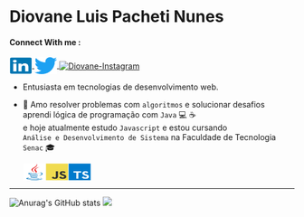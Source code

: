 # Diovane Luis Pacheti Nunes

#### Connect With me :

<a href="https://www.linkedin.com/in/diovane-luis-pacheti-nunes-5a1362211" target="blank">
  <img align="center" alt="Diovane-Linkedin" height="30" width="40" 
  src="https://raw.githubusercontent.com/devicons/devicon/master/icons/linkedin/linkedin-original.svg" 
  style="max-width:100%;">
</a>

<a href="https://twitter.com/DioEndjs?s=15" target="blank">
  <img align="center" alt="Diovane-Linkedin" height="30" width="40" 
  src="https://raw.githubusercontent.com/devicons/devicon/master/icons/twitter/twitter-original.svg" 
  style="max-width:100%;">
</a>

<a href="https://www.instagram.com/diovaneluispachetinunes/" target="blank">
  <img align="center" alt="Diovane-Instagram" height="30" width="30" 
  src="https://image.flaticon.com/icons/png/512/2111/2111463.png" 
  style="max-width:100%;">
</a>

- Entusiasta em tecnologias de desenvolvimento web.

- 👀  Amo resolver problemas com `algoritmos` e solucionar desafios<br /> aprendi lógica de programação 
com `Java` :computer: :coffee:<br /> e hoje atualmente estudo ``Javascript`` e estou cursando<br /> `Análise e Desenvolvimento de Sistema`
na Faculdade de Tecnologia `Senac` :mortar_board: 


  <img align="center" alt="Diovane-Linkedin" height="30" width="40" 
  src="https://raw.githubusercontent.com/devicons/devicon/master/icons/java/java-original.svg" 
  style="max-width:100%;"><img align="center" alt="Diovane-Linkedin" height="30" width="40" 
  src="https://raw.githubusercontent.com/devicons/devicon/master/icons/javascript/javascript-original.svg" 
  style="max-width:100%;"><img align="center" alt="Diovane-Linkedin" height="30" width="40" 
  src="https://raw.githubusercontent.com/devicons/devicon/master/icons/typescript/typescript-original.svg" 
  style="max-width:100%;">
  
___
<div>
  
  ![Anurag's GitHub stats](https://github-readme-stats.vercel.app/api?username=DioenDJS&show_icons=true&theme=radical)    ![](https://github-readme-stats.vercel.app/api/top-langs/?username=DioenDJS&layout=compact&langs_count=16&theme=dracula)
</div>


<!---
DioenDJS/DioenDJS is a ✨ special ✨ repository because its `README.md` (this file) appears on your GitHub profile.
You can click the Preview link to take a look at your changes.
--->
